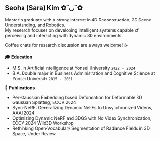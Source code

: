 ## Seoha (Sara) Kim ✿˘◡˘✿
Master's graduate with a strong interest in 4D Reconstruction, 3D Scene Understanding, and Robotics. <br>
My research focuses on developing intelligent systems capable of perceiving and interacting with dynamic 3D environments.

Coffee chats for research discussion are always welcome! ☕️


**🎓 Education**
- M.S. in Artificial Intelligence at Yonsei University ```2022 - 2024``` 
- B.A. Double major in Business Administration and Cognitive Science at Yonsei University ```2015 - 2021```


**📝 Publications**
- Per-Gaussian Embedding based Deformation for Deformable 3D Gaussian Splatting, ECCV 2024
- Sync-NeRF: Generalizing Dynamic NeRFs to Unsynchronized Videos, AAAI 2024
- Optimizing Dynamic NeRF and 3DGS with No Video Synchronization, ECCV 2024 Wild3D Workshop
- Rethinking Open-Vocabulary Segmentation of Radiance Fields in 3D Space, Under Review
